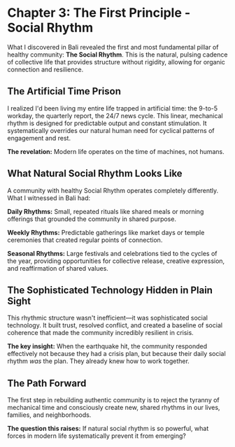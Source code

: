 # Chapter 3: The First Principle - Social Rhythm

What I discovered in Bali revealed the first and most fundamental pillar of healthy community: **The Social Rhythm**. This is the natural, pulsing cadence of collective life that provides structure without rigidity, allowing for organic connection and resilience.

## The Artificial Time Prison

I realized I'd been living my entire life trapped in artificial time: the 9-to-5 workday, the quarterly report, the 24/7 news cycle. This linear, mechanical rhythm is designed for predictable output and constant stimulation. It systematically overrides our natural human need for cyclical patterns of engagement and rest.

**The revelation:** Modern life operates on the time of machines, not humans.

## What Natural Social Rhythm Looks Like

A community with healthy Social Rhythm operates completely differently. What I witnessed in Bali had:

**Daily Rhythms:** Small, repeated rituals like shared meals or morning offerings that grounded the community in shared purpose.

**Weekly Rhythms:** Predictable gatherings like market days or temple ceremonies that created regular points of connection.

**Seasonal Rhythms:** Large festivals and celebrations tied to the cycles of the year, providing opportunities for collective release, creative expression, and reaffirmation of shared values.

## The Sophisticated Technology Hidden in Plain Sight

This rhythmic structure wasn't inefficient—it was sophisticated social technology. It built trust, resolved conflict, and created a baseline of social coherence that made the community incredibly resilient in crisis.

**The key insight:** When the earthquake hit, the community responded effectively not because they had a crisis plan, but because their daily social rhythm *was* the plan. They already knew how to work together.

## The Path Forward

The first step in rebuilding authentic community is to reject the tyranny of mechanical time and consciously create new, shared rhythms in our lives, families, and neighborhoods.

**The question this raises:** If natural social rhythm is so powerful, what forces in modern life systematically prevent it from emerging?

